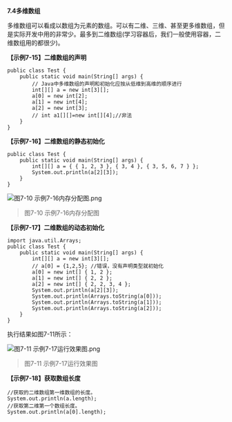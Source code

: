 **7.4多维数组**

   多维数组可以看成以数组为元素的数组。可以有二维、三维、甚至更多维数组，但是实际开发中用的非常少。最多到二维数组(学习容器后，我们一般使用容器，二维数组用的都很少)。

**【示例7-15】二维数组的声明**

```
public class Test {
	public static void main(String[] args) {
		// Java中多维数组的声明和初始化应按从低维到高维的顺序进行
		int[][] a = new int[3][];
		a[0] = new int[2];
		a[1] = new int[4];
		a[2] = new int[3];
		// int a1[][]=new int[][4];//非法
	}
}
```

**【示例7-16】二维数组的静态初始化**

```
public class Test {
	public static void main(String[] args) {
		int[][] a = { { 1, 2, 3 }, { 3, 4 }, { 3, 5, 6, 7 } };
		System.out.println(a[2][3]);
	}
}
```



![图7-10 示例7-16内存分配图.png](https://www.sxt.cn/360shop/Public/admin/UEditor/20170522/1495422265742305.png)

> 图7-10 示例7-16内存分配图

**【示例7-17】二维数组的动态初始化**

```
import java.util.Arrays;
public class Test {
	public static void main(String[] args) {
		int[][] a = new int[3][];
		// a[0] = {1,2,5}; //错误，没有声明类型就初始化
		a[0] = new int[] { 1, 2 };
		a[1] = new int[] { 2, 2 };
		a[2] = new int[] { 2, 2, 3, 4 };
		System.out.println(a[2][3]);
		System.out.println(Arrays.toString(a[0]));
		System.out.println(Arrays.toString(a[1]));
		System.out.println(Arrays.toString(a[2]));
	}
}
```

   执行结果如图7-11所示：

![图7-11 示例7-17运行效果图.png](https://www.sxt.cn/360shop/Public/admin/UEditor/20170522/1495422432219476.png)

> 图7-11 示例7-17运行效果图

**【示例7-18】获取数组长度**

```
//获取的二维数组第一维数组的长度。
System.out.println(a.length);
//获取第二维第一个数组长度。
System.out.println(a[0].length);
```
